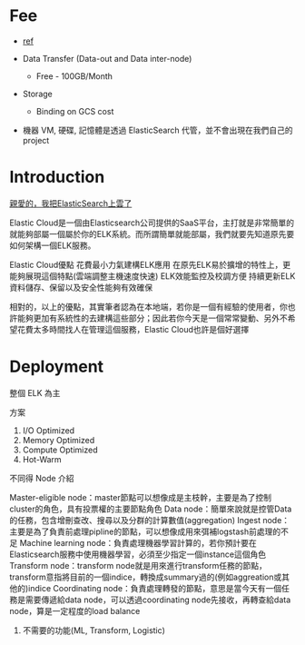 # Fee
* [ref](https://www.elastic.co/guide/en/cloud/current/ec-billing-dimensions.html#ec_how_can_i_control_the_storage_cost)
* Data Transfer (Data-out and Data inter-node)
    * Free - 100GB/Month
* Storage
    * Binding on GCS cost

* 機器 VM, 硬碟, 記憶體是透過 ElasticSearch 代管，並不會出現在我們自己的 project


# Introduction

[親愛的，我把ElasticSearch上雲了](https://ithelp.ithome.com.tw/articles/10238560)

Elastic Cloud是一個由Elasticsearch公司提供的SaaS平台，主打就是非常簡單的就能夠部屬一個屬於你的ELK系統。而所謂簡單就能部屬，我們就要先知道原先要如何架構一個ELK服務。

Elastic Cloud優點
花費最小力氣建構ELK應用
在原先ELK易於擴增的特性上，更能夠展現這個特點(雲端調整主機速度快速)
ELK效能監控及校調方便
持續更新ELK
資料儲存、保留以及安全性能夠有效確保

相對的，以上的優點，其實筆者認為在本地端，若你是一個有經驗的使用者，你也許能夠更加有系統性的去建構這些部分；因此若你今天是一個常常變動、另外不希望花費太多時間找人在管理這個服務，Elastic Cloud也許是個好選擇

# Deployment

整個 ELK 為主

方案

1. I/O Optimized
2. Memory Optimized
3. Compute Optimized
4. Hot-Warm

不同得 Node 介紹 

Master-eligible node：master節點可以想像成是主枝幹，主要是為了控制cluster的角色，具有投票權的主要節點角色
Data node：簡單來說就是控管Data的任務，包含增刪查改、搜尋以及分群的計算數值(aggregation)
Ingest node：主要是為了負責前處理pipline的節點，可以想像成用來弭補logstash前處理的不足
Machine learning node：負責處理機器學習計算的，若你預計要在Elasticsearch服務中使用機器學習，必須至少指定一個instance這個角色
Transform node：transform node就是用來進行transform任務的節點，transform意指將目前的一個indice，轉換成summary過的(例如aggreation或其他的)indice
Coordinating node：負責處理轉發的節點，意思是當今天有一個任務是需要傳遞給data node，可以透過coordinating node先接收，再轉查給data node，算是一定程度的load balance

1. 不需要的功能(ML, Transform, Logistic)



